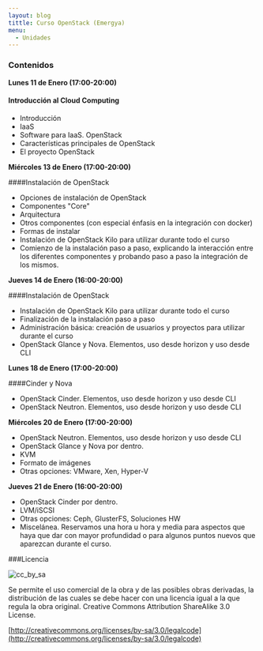 ```yaml
---
layout: blog
tittle: Curso OpenStack (Emergya)
menu:
  - Unidades
---
```

### Contenidos

**Lunes 11 de Enero (17:00-20:00)**

#### Introducción al Cloud Computing

* Introducción
* IaaS
* Software para IaaS. OpenStack
* Características principales de OpenStack
* El proyecto OpenStack

**Miércoles 13 de Enero (17:00-20:00)**

####Instalación de OpenStack

* Opciones de instalación de OpenStack
* Componentes "Core"
* Arquitectura
* Otros componentes (con especial énfasis en la integración con docker)
* Formas de instalar
* Instalación de OpenStack Kilo para utilizar durante todo el curso
* Comienzo de la instalación paso a paso, explicando la interacción entre los diferentes componentes y probando paso a paso la integración de los mismos.

**Jueves 14 de Enero (16:00-20:00)**

####Instalación de OpenStack

* Instalación de OpenStack Kilo para utilizar durante todo el curso
* Finalización de la instalación paso a paso
* Administración básica: creación de usuarios y proyectos para utilizar durante el curso
* OpenStack Glance y Nova. Elementos, uso desde horizon y uso desde CLI

**Lunes 18 de Enero (17:00-20:00)**

####Cinder y Nova

* OpenStack Cinder. Elementos, uso desde horizon y uso desde CLI
* OpenStack Neutron. Elementos, uso desde horizon y uso desde CLI

**Miércoles 20 de Enero (17:00-20:00)**

* OpenStack Neutron. Elementos, uso desde horizon y uso desde CLI 
* OpenStack Glance y Nova por dentro.
* KVM
* Formato de imágenes
* Otras opciones: VMware, Xen, Hyper-V

**Jueves 21 de Enero (16:00-20:00)**

* OpenStack Cinder por dentro.
* LVM/iSCSI
* Otras opciones: Ceph, GlusterFS, Soluciones HW
* Miscelánea. Reservamos una hora u hora y media para aspectos que haya que dar con mayor profundidad o para algunos puntos nuevos que aparezcan durante el curso.

###Licencia

![cc_by_sa](http://iesgn.github.io/emergya/img/cc_by_sa.png)

Se permite el uso comercial de la obra y de las posibles obras derivadas, la
distribución de las cuales se debe hacer con una licencia igual a la que regula
la obra original. Creative Commons Attribution ShareAlike 3.0 License.

[http://creativecommons.org/licenses/by-sa/3.0/legalcode](http://creativecommons.org/licenses/by-sa/3.0/legalcode)

